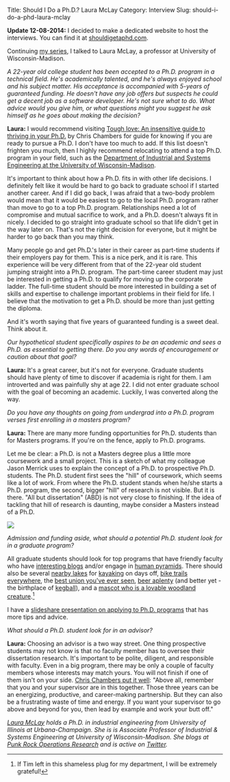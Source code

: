 Title: Should I Do a Ph.D.? Laura McLay
Category: Interview
Slug: should-i-do-a-phd-laura-mclay

__Update 12-08-2014:__ I decided to make a dedicated website to host the interviews. You can find it at [shouldigetaphd.com](http://shouldigetaphd.com/).

Continuing [my series](http://stiglerdiet.com/category/should-i-do-a-phd.html), I talked to Laura McLay, a professor at University of Wisconsin-Madison.

_A 22-year old college student has been accepted to a Ph.D. program in a technical field. He's academically talented, and he's always enjoyed school and his subject matter. His acceptance is accompanied with 5-years of guaranteed funding. He doesn't have any job offers but suspects he could get a decent job as a software developer. He's not sure what to do. What advice would you give him, or what questions might you suggest he ask himself as he goes about making the decision?_

__Laura:__ I would recommend visiting [Tough love: An insensitive guide to thriving in your Ph.D.](http://neurochambers.blogspot.co.uk/2012/05/tough-love-insensitive-guide-to.html "NeuroChambers: Tough love: An insensitive guide to thriving in your Ph.D.") by Chris Chambers for guide for knowing if you are ready to pursue a Ph.D. I don't have too much to add. If this list doesn't frighten you much, then I highly recommend relocating to attend a top Ph.D. program in your field, such as the [Department of Industrial and Systems Engineering at the University of Wisconsin-Madison](http://www.engr.wisc.edu/isye.html).

It's important to think about how a Ph.D. fits in with other life decisions. I definitely felt like it would be hard to go back to graduate school if I started another career. And if I did go back, I was afraid that a two-body problem would mean that it would be easiest to go to the local Ph.D. program rather than move to go to a top Ph.D. program. Relationships need a lot of compromise and mutual sacrifice to work, and a Ph.D. doesn't always fit in nicely. I decided to go straight into graduate school so that life didn't get in the way later on. That's not the right decision for everyone, but it might be harder to go back than you may think.

Many people go and get Ph.D.'s later in their career as part-time students if their employers pay for them. This is a nice perk, and it is rare. This experience will be very different from that of the 22-year old student jumping straight into a Ph.D. program. The part-time career student may just be interested in getting a Ph.D. to qualify for moving up the corporate ladder. The full-time student should be more interested in building a set of skills and expertise to challenge important problems in their field for life. I believe that the motivation to get a Ph.D. should be more than just getting the diploma.

And it's worth saying that five years of guaranteed funding is a sweet deal. Think about it.

_Our hypothetical student specifically aspires to be an academic and sees a Ph.D. as essential to getting there. Do you any words of encouragement or caution about that goal?_

__Laura:__ It's a great career, but it's not for everyone. Graduate students should have plenty of time to discover if academia is right for them. I am introverted and was painfully shy at age 22. I did not enter graduate school with the goal of becoming an academic. Luckily, I was converted along the way.

_Do you have any thoughts on going from undergrad into a Ph.D. program verses first enrolling in a masters program?_

__Laura:__ There are many more funding opportunities for Ph.D. students than for Masters programs. If you're on the fence, apply to Ph.D. programs.

Let me be clear: a Ph.D. is not a Masters degree plus a little more coursework and a small project. This is a sketch of what my colleague Jason Merrick uses to explain the concept of a Ph.D. to prospective Ph.D. students. The Ph.D. student first sees the "hill" of coursework, which seems like a lot of work. From where the Ph.D. student stands when he/she starts a Ph.D. program, the second, bigger "hill" of research is not visible. But it is there. "All but dissertation" (ABD) is not very close to finishing. If the idea of tackling that hill of research is daunting, maybe consider a Masters instead of a Ph.D.

![](/uploads/2013/09/PhD_picture.JPG)

_Admission and funding aside, what should a potential Ph.D. student look for in a graduate program?_

All graduate students should look for top programs that have friendly faculty who have [interesting blogs](http://punkrockor.wordpress.com/) and/or engage in [human pyramids](https://twitter.com/JeffLinderoth/status/360139708254265344/photo/1). There should also be several [nearby lakes](http://www.countyofdane.com/lwrd/landconservation/img/lakeimages/lakemendota1.jpg) for [kayaking](http://www.plastic-castle.com/blog/wp-content/uploads/2012/06/IMAG0058.jpg) on days off, [bike trails everywhere](http://www.madisonareampo.org/maps/DaneCountyMapforBicylclists.cfm "Dane County Map for Bicylclists"), the [best union you've ever seen](http://www.union.wisc.edu/images/madison%20photos/terrace%20chairs2.JPG), [beer aplenty](http://www.newglarusbrewing.com/ "New Glarus Brewing") (and better yet - the birthplace of [kegball](http://www.urbandictionary.com/define.php?term=kegball)), and a [mascot who is a lovable woodland creature](https://twitter.com/UWBuckyBadger).[^uwm]

I have a [slideshare presentation on applying to Ph.D. programs](http://www.slideshare.net/lamclay/so-youre-thinking-about-graduate-school-in-operations-research-math-or-engineering) that has more tips and advice.

_What should a Ph.D. student look for in an advisor?_

__Laura:__ Choosing an advisor is a two way street. One thing prospective students may not know is that no faculty member has to oversee their dissertation research. It's important to be polite, diligent, and responsible with faculty. Even in a big program, there may be only a couple of faculty members whose interests may match yours. You will not finish if one of them isn't on your side. [Chris Chambers put it well](http://neurochambers.blogspot.co.uk/2012/05/tough-love-insensitive-guide-to.html "NeuroChambers: Tough love: An insensitive guide to thriving in your PhD"): "Above all, remember that you and your supervisor are in this together. Those three years can be an energizing, productive, and career-making partnership. But they can also be a frustrating waste of time and energy. If you want your supervisor to go above and beyond for you, then lead by example and work your butt off."

_[Laura McLay](http://punkrockor.wordpress.com/) holds a Ph.D. in industrial engineering from University of Illinois at Urbana-Champaign. She is is Associate Professor of Industrial & Systems Engineering at University of Wisconsin-Madison. She blogs at [Punk Rock Operations Research](http://punkrockor.wordpress.com/) and is active on [Twitter](https://twitter.com/lauramclay)._

 [^uwm]: If Tim left in this shameless plug for my department, I will be extremely grateful!